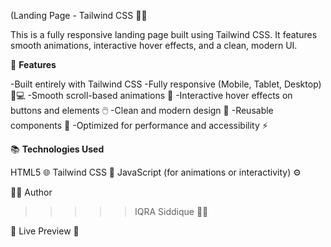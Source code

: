 (Landing Page - Tailwind CSS 🎨✨

This is a fully responsive landing page built using Tailwind CSS.
It features smooth animations, interactive hover effects, and a clean, modern UI.

🚀 **Features**

-Built entirely with Tailwind CSS
-Fully responsive (Mobile, Tablet, Desktop) 📱💻
-Smooth scroll-based animations 🎢
-Interactive hover effects on buttons and elements 🖱️
-Clean and modern design 🧼
-Reusable components 🔄
-Optimized for performance and accessibility ⚡

📚 **Technologies Used**

HTML5 🌐
Tailwind CSS 🌈
JavaScript (for animations or interactivity) ⚙️

🧑‍💻 Author  
>>>>>IQRA Siddique 👩‍💻

🔗 Live Preview 👀

[](https://09iqranoor.github.io/TailwindLandingPage/)



